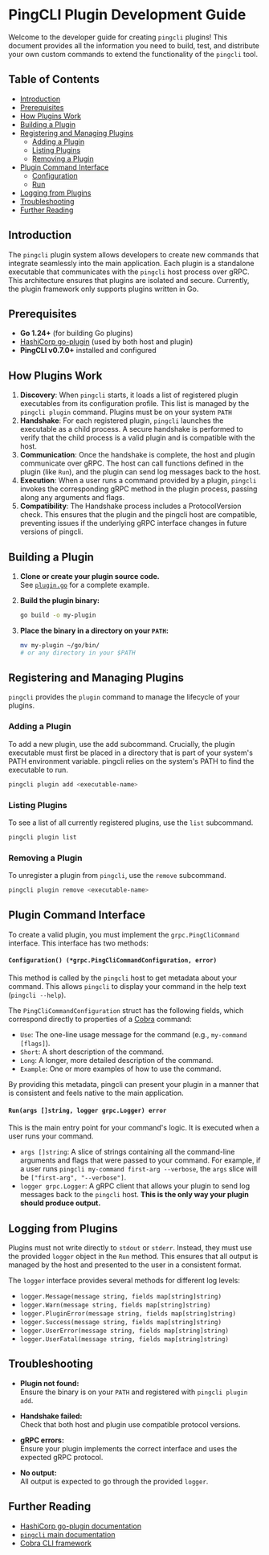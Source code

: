 # PingCLI Plugin Development Guide

Welcome to the developer guide for creating `pingcli` plugins! This document provides all the information you need to build, test, and distribute your own custom commands to extend the functionality of the `pingcli` tool.

## Table of Contents

- [Introduction](#introduction)
- [Prerequisites](#prerequisites)
- [How Plugins Work](#how-plugins-work)
- [Building a Plugin](#building-a-plugin)
- [Registering and Managing Plugins](#registering-and-managing-plugins)
  - [Adding a Plugin](#adding-a-plugin)
  - [Listing Plugins](#listing-plugins)
  - [Removing a Plugin](#removing-a-plugin)
- [Plugin Command Interface](#plugin-command-interface)
  - [Configuration](#configuration-pingclicommandconfiguration-error)
  - [Run](#runargs-string-logger-grpclogger-error)
- [Logging from Plugins](#logging-from-plugins)
- [Troubleshooting](#troubleshooting)
- [Further Reading](#further-reading)

## Introduction

The `pingcli` plugin system allows developers to create new commands that integrate seamlessly into the main application. Each plugin is a standalone executable that communicates with the `pingcli` host process over gRPC. This architecture ensures that plugins are isolated and secure. Currently, the plugin framework only supports plugins written in Go.

## Prerequisites

- **Go 1.24+** (for building Go plugins)
- [HashiCorp go-plugin](https://github.com/hashicorp/go-plugin) (used by both host and plugin)
- **PingCLI v0.7.0+** installed and configured

## How Plugins Work

1.  **Discovery**: When `pingcli` starts, it loads a list of registered plugin executables from its configuration profile. This list is managed by the `pingcli plugin` command. Plugins must be on your system `PATH`
2.  **Handshake**: For each registered plugin, `pingcli` launches the executable as a child process. A secure handshake is performed to verify that the child process is a valid plugin and is compatible with the host.
3.  **Communication**: Once the handshake is complete, the host and plugin communicate over gRPC. The host can call functions defined in the plugin (like `Run`), and the plugin can send log messages back to the host.
4.  **Execution**: When a user runs a command provided by a plugin, `pingcli` invokes the corresponding gRPC method in the plugin process, passing along any arguments and flags.
5. **Compatibility**: The Handshake process includes a ProtocolVersion check. This ensures that the plugin and the pingcli host are compatible, preventing issues if the underlying gRPC interface changes in future versions of pingcli.

## Building a Plugin

1. **Clone or create your plugin source code.**  
   See [`plugin.go`](plugin.go) for a complete example.

2. **Build the plugin binary:**
   ```sh
   go build -o my-plugin
   ```

3. **Place the binary in a directory on your `PATH`:**
   ```sh
   mv my-plugin ~/go/bin/
   # or any directory in your $PATH
   ```

## Registering and Managing Plugins

`pingcli` provides the `plugin` command to manage the lifecycle of your plugins.

### Adding a Plugin

To add a new plugin, use the add subcommand. Crucially, the plugin executable must first be placed in a directory that is part of your system's PATH environment variable. pingcli relies on the system's PATH to find the executable to run.

```bash
pingcli plugin add <executable-name>
```

### Listing Plugins

To see a list of all currently registered plugins, use the `list` subcommand.

```bash
pingcli plugin list
```

### Removing a Plugin

To unregister a plugin from `pingcli`, use the `remove` subcommand.

```bash
pingcli plugin remove <executable-name>
```

## Plugin Command Interface

To create a valid plugin, you must implement the `grpc.PingCliCommand` interface. This interface has two methods:

#### `Configuration() (*grpc.PingCliCommandConfiguration, error)`

This method is called by the `pingcli` host to get metadata about your command. This allows `pingcli` to display your command in the help text (`pingcli --help`).

The `PingCliCommandConfiguration` struct has the following fields, which correspond directly to properties of a [Cobra](https://github.com/spf13/cobra) command:

-   `Use`: The one-line usage message for the command (e.g., `my-command [flags]`).
-   `Short`: A short description of the command.
-   `Long`: A longer, more detailed description of the command.
-   `Example`: One or more examples of how to use the command.

By providing this metadata, pingcli can present your plugin in a manner that is consistent and feels native to the main application.

#### `Run(args []string, logger grpc.Logger) error`

This is the main entry point for your command's logic. It is executed when a user runs your command.

-   `args []string`: A slice of strings containing all the command-line arguments and flags that were passed to your command. For example, if a user runs `pingcli my-command first-arg --verbose`, the `args` slice will be `["first-arg", "--verbose"]`.
-   `logger grpc.Logger`: A gRPC client that allows your plugin to send log messages back to the `pingcli` host. **This is the only way your plugin should produce output.**

## Logging from Plugins

Plugins must not write directly to `stdout` or `stderr`. Instead, they must use the provided `logger` object in the `Run` method. This ensures that all output is managed by the host and presented to the user in a consistent format.

The `logger` interface provides several methods for different log levels:

-   `logger.Message(message string, fields map[string]string)`
-   `logger.Warn(message string, fields map[string]string)`
-   `logger.PluginError(message string, fields map[string]string)`
-   `logger.Success(message string, fields map[string]string)`
-   `logger.UserError(message string, fields map[string]string)`
-   `logger.UserFatal(message string, fields map[string]string)`

## Troubleshooting

- **Plugin not found:**  
  Ensure the binary is on your `PATH` and registered with `pingcli plugin add`.

- **Handshake failed:**  
  Check that both host and plugin use compatible protocol versions.

- **gRPC errors:**  
  Ensure your plugin implements the correct interface and uses the expected gRPC protocol.

- **No output:**  
  All output is expected to go through the provided `logger`.

## Further Reading

- [HashiCorp go-plugin documentation](https://github.com/hashicorp/go-plugin)
- [`pingcli` main documentation](../../README.md)
- [Cobra CLI framework](https://github.com/spf13/cobra)
